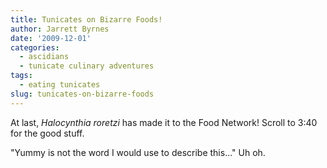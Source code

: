 ```yaml
---
title: Tunicates on Bizarre Foods!
author: Jarrett Byrnes
date: '2009-12-01'
categories:
  - ascidians
  - tunicate culinary adventures
tags:
  - eating tunicates
slug: tunicates-on-bizarre-foods
---
```


At last, _Halocynthia roretzi_ has made it to the Food Network!  Scroll to 3:40 for the good stuff.

"Yummy is not the word I would use to describe this..."  Uh oh.
